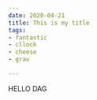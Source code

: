 ```yaml
---
date: 2020-04-21
title: This is my title
tags:
- fantastic
- cllock
- cheese
- grav

---
```

HELLO DAG